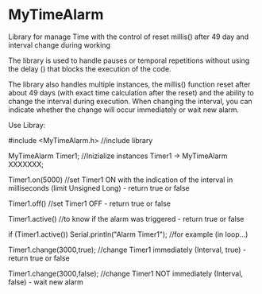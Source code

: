 # MyTimeAlarm
Library for manage Time with the control of reset millis() after 49 day and interval change during working


The library is used to handle pauses or temporal repetitions without using the delay () that blocks the execution of the code.

The library also handles multiple instances, the millis() function reset after about 49 days (with exact time calculation after the reset) and the ability to change the interval during execution.
When changing the interval, you can indicate whether the change will occur immediately or wait new alarm.


Use Libray:


#include <MyTimeAlarm.h> //include library

MyTimeAlarm Timer1; //Inizialize instances Timer1 -> MyTimeAlarm XXXXXXX;

Timer1.on(5000) //set Timer1 ON with the indication of the interval in milliseconds (limit Unsigned Long) - return true or false

Timer1.off() //set Timer1 OFF - return true or false

Timer1.active() //to know if the alarm was triggered - return true or false

if (Timer1.active()) Serial.println("Alarm Timer1"); //for example (in loop...)

Timer1.change(3000,true); //change Timer1 immediately (Interval, true) - return true or false

Timer1.change(3000,false); //change Timer1 NOT immediately (Interval, false) - wait new alarm
